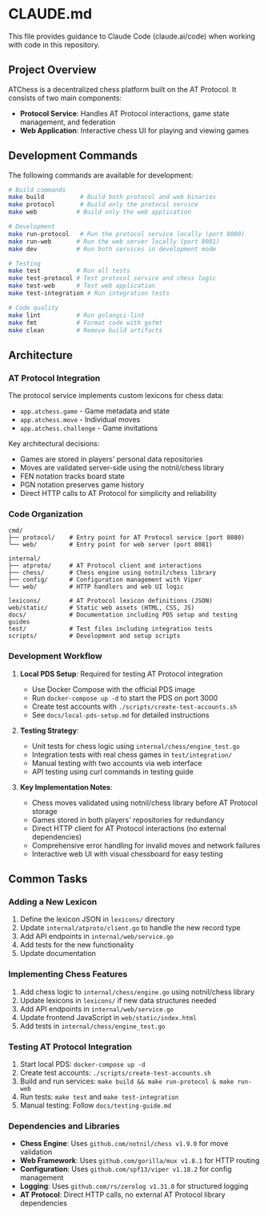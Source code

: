 # CLAUDE.md

This file provides guidance to Claude Code (claude.ai/code) when working with code in this repository.

## Project Overview

ATChess is a decentralized chess platform built on the AT Protocol. It consists of two main components:
- **Protocol Service**: Handles AT Protocol interactions, game state management, and federation
- **Web Application**: Interactive chess UI for playing and viewing games

## Development Commands

The following commands are available for development:

```bash
# Build commands
make build          # Build both protocol and web binaries
make protocol       # Build only the protocol service
make web           # Build only the web application

# Development
make run-protocol   # Run the protocol service locally (port 8080)
make run-web       # Run the web server locally (port 8081)
make dev           # Run both services in development mode

# Testing
make test          # Run all tests
make test-protocol # Test protocol service and chess logic
make test-web      # Test web application
make test-integration # Run integration tests

# Code quality
make lint          # Run golangci-lint
make fmt           # Format code with gofmt
make clean         # Remove build artifacts
```

## Architecture

### AT Protocol Integration

The protocol service implements custom lexicons for chess data:
- `app.atchess.game` - Game metadata and state
- `app.atchess.move` - Individual moves
- `app.atchess.challenge` - Game invitations

Key architectural decisions:
- Games are stored in players' personal data repositories
- Moves are validated server-side using the notnil/chess library
- FEN notation tracks board state
- PGN notation preserves game history
- Direct HTTP calls to AT Protocol for simplicity and reliability

### Code Organization

```
cmd/
├── protocol/    # Entry point for AT Protocol service (port 8080)
└── web/         # Entry point for web server (port 8081)

internal/
├── atproto/     # AT Protocol client and interactions
├── chess/       # Chess engine using notnil/chess library
├── config/      # Configuration management with Viper
└── web/         # HTTP handlers and web UI logic

lexicons/        # AT Protocol lexicon definitions (JSON)
web/static/      # Static web assets (HTML, CSS, JS)
docs/            # Documentation including PDS setup and testing guides
test/            # Test files including integration tests
scripts/         # Development and setup scripts
```

### Development Workflow

1. **Local PDS Setup**: Required for testing AT Protocol integration
   - Use Docker Compose with the official PDS image
   - Run `docker-compose up -d` to start the PDS on port 3000
   - Create test accounts with `./scripts/create-test-accounts.sh`
   - See `docs/local-pds-setup.md` for detailed instructions

2. **Testing Strategy**:
   - Unit tests for chess logic using `internal/chess/engine_test.go`
   - Integration tests with real chess games in `test/integration/`
   - Manual testing with two accounts via web interface
   - API testing using curl commands in testing guide

3. **Key Implementation Notes**:
   - Chess moves validated using notnil/chess library before AT Protocol storage
   - Games stored in both players' repositories for redundancy
   - Direct HTTP client for AT Protocol interactions (no external dependencies)
   - Comprehensive error handling for invalid moves and network failures
   - Interactive web UI with visual chessboard for easy testing

## Common Tasks

### Adding a New Lexicon
1. Define the lexicon JSON in `lexicons/` directory
2. Update `internal/atproto/client.go` to handle the new record type
3. Add API endpoints in `internal/web/service.go`
4. Add tests for the new functionality
5. Update documentation

### Implementing Chess Features
1. Add chess logic to `internal/chess/engine.go` using notnil/chess library
2. Update lexicons in `lexicons/` if new data structures needed
3. Add API endpoints in `internal/web/service.go`
4. Update frontend JavaScript in `web/static/index.html`
5. Add tests in `internal/chess/engine_test.go`

### Testing AT Protocol Integration
1. Start local PDS: `docker-compose up -d`
2. Create test accounts: `./scripts/create-test-accounts.sh`
3. Build and run services: `make build && make run-protocol & make run-web`
4. Run tests: `make test` and `make test-integration`
5. Manual testing: Follow `docs/testing-guide.md`

### Dependencies and Libraries
- **Chess Engine**: Uses `github.com/notnil/chess v1.9.0` for move validation
- **Web Framework**: Uses `github.com/gorilla/mux v1.8.1` for HTTP routing
- **Configuration**: Uses `github.com/spf13/viper v1.18.2` for config management
- **Logging**: Uses `github.com/rs/zerolog v1.31.0` for structured logging
- **AT Protocol**: Direct HTTP calls, no external AT Protocol library dependencies